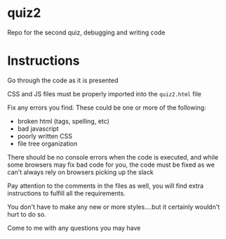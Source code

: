 # quiz2
Repo for the second quiz, debugging and writing code

# Instructions

Go through the code as it is presented

CSS and JS files must be properly imported into the `quiz2.html` file

Fix any errors you find. These could be one or more of the following:
 - broken html (tags, spelling, etc)
 - bad javascript
 - poorly written CSS
 - file tree organization

There should be no console errors when the code is executed, and while some browsers may fix bad code for you, the code must be fixed as we can't always rely on browsers picking up the slack

Pay attention to the comments in the files as well, you will find extra instructions to fulfill all the requirements.

You don't have to make any new or more styles....but it certainly wouldn't hurt to do so.

Come to me with any questions you may have
